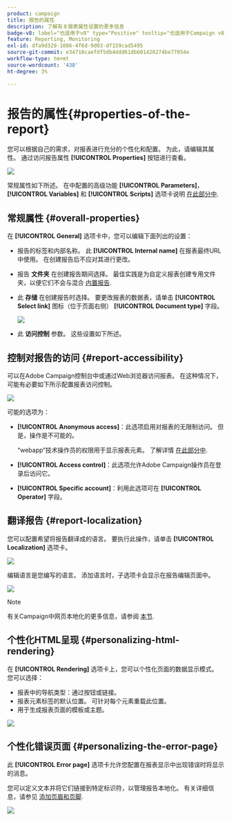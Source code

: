 ```yaml
---
product: campaign
title: 报告的属性
description: 了解有关报表属性设置的更多信息
badge-v8: label="也适用于v8" type="Positive" tooltip="也适用于Campaign v8"
feature: Reporting, Monitoring
exl-id: dfa9d329-1086-4f6d-9d03-df159cad5495
source-git-commit: e34718caefdf5db4ddd61db601420274be77054e
workflow-type: tm+mt
source-wordcount: '438'
ht-degree: 3%

---
```


# 报告的属性{#properties-of-the-report}



您可以根据自己的需求，对报表进行充分的个性化和配置。 为此，请编辑其属性。 通过访问报告属性 **[!UICONTROL Properties]** 按钮进行查看。

![](assets/s_ncs_advuser_report_properties_01.png)

常规属性如下所述。 在中配置的高级功能 **[!UICONTROL Parameters]**， **[!UICONTROL Variables]** 和 **[!UICONTROL Scripts]** 选项卡说明 [在此部分中](../../reporting/using/advanced-functionalities.md).

## 常规属性 {#overall-properties}

在 **[!UICONTROL General]** 选项卡中，您可以编辑下面列出的设置：

* 报告的标签和内部名称。 此 **[!UICONTROL Internal name]** 在报表最终URL中使用。 在创建报告后不应对其进行更改。

* 报告 **文件夹** 在创建报告期间选择。 最佳实践是为自定义报表创建专用文件夹，以便它们不会与混合 [内置报告](../../reporting/using/about-campaign-built-in-reports.md).

* 此 **存储** 在创建报告时选择。 要更改报表的数据表，请单击 **[!UICONTROL Select link]** 图标（位于页面右侧） **[!UICONTROL Document type]** 字段。

  ![](assets/s_ncs_advuser_report_properties_02.png)

* 此 **访问控制** 参数。 这些设置如下所述。

## 控制对报告的访问 {#report-accessibility}

可以在Adobe Campaign控制台中或通过Web浏览器访问报表。 在这种情况下，可能有必要如下所示配置报表访问控制。

![](assets/s_ncs_advuser_report_properties_02b.png)

可能的选项为：

* **[!UICONTROL Anonymous access]**：此选项启用对报表的无限制访问。 但是，操作是不可能的。

  “webapp”技术操作员的权限用于显示报表元素。 了解详情 [在此部分中](../../platform/using/access-management-operators.md).

* **[!UICONTROL Access control]**：此选项允许Adobe Campaign操作员在登录后访问它。
* **[!UICONTROL Specific account]**：利用此选项可在 **[!UICONTROL Operator]** 字段。

## 翻译报告 {#report-localization}

您可以配置希望将报告翻译成的语言。 要执行此操作，请单击 **[!UICONTROL Localization]** 选项卡。

![](assets/s_ncs_advuser_report_properties_06.png)

编辑语言是您编写的语言。 添加语言时，子选项卡会显示在报告编辑页面中。

![](assets/s_ncs_advuser_report_properties_05a.png)

>[!NOTE]
>
>有关Campaign中网页本地化的更多信息，请参阅 [本节](../../web/using/translating-a-web-form.md).

## 个性化HTML呈现 {#personalizing-html-rendering}

在 **[!UICONTROL Rendering]** 选项卡上，您可以个性化页面的数据显示模式。 您可以选择：

* 报表中的导航类型：通过按钮或链接。
* 报表元素标签的默认位置。 可针对每个元素重载此位置。
* 用于生成报表页面的模板或主题。

![](assets/s_ncs_advuser_report_properties_08.png)

## 个性化错误页面 {#personalizing-the-error-page}

此 **[!UICONTROL Error page]** 选项卡允许您配置在报表显示中出现错误时将显示的消息。

您可以定义文本并将它们链接到特定标识符，以管理报告本地化。 有关详细信息，请参见 [添加页眉和页脚](../../reporting/using/element-layout.md#adding-a-header-and-a-footer).

![](assets/s_ncs_advuser_report_properties_11.png)
